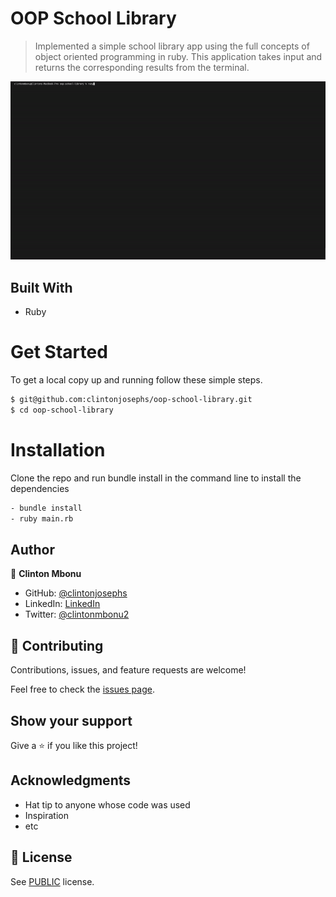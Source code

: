 # OOP School Library

> Implemented a simple school library app using the full concepts of object oriented programming in ruby. This application takes input and returns the corresponding results from the terminal.

![screenshot](./demo.gif)

## Built With

- Ruby

# Get Started
To get a local copy up and running follow these simple steps.

```bash
$ git@github.com:clintonjosephs/oop-school-library.git
$ cd oop-school-library

```

# Installation
Clone the repo and run bundle install in the command line to install the dependencies

```bash
- bundle install
- ruby main.rb
```

## Author

👤 **Clinton Mbonu**

- GitHub: [@clintonjosephs](https://github.com/clintonjosephs)
- LinkedIn: [LinkedIn](https://linkedin.com/in/clinton-mbonu)
- Twitter: [@clintonmbonu2](https://twitter.com/clintonmbonu2)


## 🤝 Contributing

Contributions, issues, and feature requests are welcome!

Feel free to check the [issues page](../../issues/).

## Show your support

Give a ⭐️ if you like this project!

## Acknowledgments

- Hat tip to anyone whose code was used
- Inspiration
- etc

## 📝 License

See [PUBLIC](./LICENSE) license.
